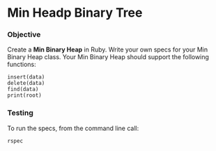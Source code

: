 # Min Headp Binary Tree

### Objective

Create a **Min Binary Heap** in Ruby. Write your own specs for your Min Binary Heap class.
Your Min Binary Heap should support the following functions:

```
insert(data)
delete(data)
find(data)
print(root)
```

### Testing

To run the specs, from the command line call:

```
rspec
```
